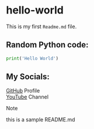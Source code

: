 # hello-world
This is my first `Readme.md` file.

## Random Python code:
```python 
print('Hello World')
```
## My Socials:
[GitHub](https://github.com/amolvyas-6) Profile    
[YouTube](https://youtu.be/xvFZjo5PgG0si=AorJxf2m8XsGRhz) Channel
>[!Note]
> this is a sample README.md
